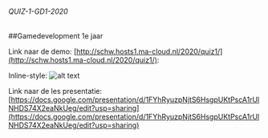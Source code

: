 ###### QUIZ-1-GD1-2020

##Gamedevelopment 1e jaar

Link naar de demo: [http://schw.hosts1.ma-cloud.nl/2020/quiz1/](http://schw.hosts1.ma-cloud.nl/2020/quiz1/):

Inline-style: 
![alt text](http://schw.hosts1.ma-cloud.nl/2020/quiz1/images/1e_versie_quiz.gif "demo van de quiz")



Link naar de les presentatie: [https://docs.google.com/presentation/d/1FYhRyuzpNjtS6HsgpUKtPscA1rUlNHDS74X2eaNkUeg/edit?usp=sharing](https://docs.google.com/presentation/d/1FYhRyuzpNjtS6HsgpUKtPscA1rUlNHDS74X2eaNkUeg/edit?usp=sharing)




